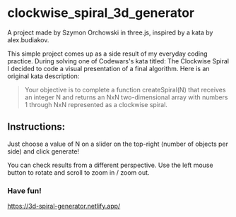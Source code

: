 # clockwise_spiral_3d_generator

A project made by Szymon Orchowski in three.js, inspired by a kata by alex.budiakov.

This simple project comes up as a side result of my everyday coding practice. During solving one of Codewars's kata titled: The Clockwise Spiral I decided to code a visual presentation of a final algorithm.
Here is an original kata description:

> Your objective is to complete a function createSpiral(N) that receives an integer N and returns an NxN two-dimensional array with numbers 1 through NxN represented as a clockwise spiral.

<h2>Instructions:</h2>

Just choose a value of N on a slider on the top-right (number of objects per side) and click generate!

You can check results from a different perspective. Use the left mouse button to rotate and scroll to zoom in / zoom out.


<h3>Have fun!</h3>

https://3d-spiral-generator.netlify.app/
